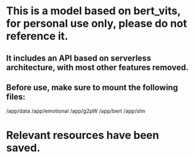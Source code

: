 # This is a model based on bert_vits, for personal use only, please do not reference it.
## It includes an API based on serverless architecture, with most other features removed.
## Before use, make sure to mount the following files:
/app/data
/app/emotional
/app/g2pW
/app/bert
/app/slm
# Relevant resources have been saved.
